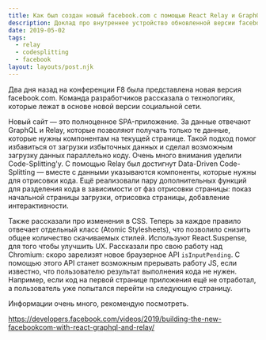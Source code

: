 ```yaml
---
title: Как был создан новый facebook.com с помощью React Relay и GraphQL
description: Доклад про внутреннее устройство обновленной версии facebook.com
date: 2019-05-02
tags:
  - relay
  - codesplitting
  - facebook
layout: layouts/post.njk
---
```

Два дня назад на конференции F8 была представлена новая версия facebook.com. Команда разработчиков рассказала о технологиях, которые лежат в основе новой версии социальной сети.

Новый сайт — это полноценное SPA-приложение. За данные отвечают GraphQL и Relay, которые позволяют получать только те данные, которые нужны компонентам на текущей странице. Такой подход помог избавиться от загрузки избыточных данных и сделал возможным загрузку данных параллельно коду. Очень много внимания уделили Code-Splitting'у. С помощью Relay был достигнут Data-Driven Code-Splitting — вместе с данными указываются компоненты, которые нужны для отрисовки кода. Ещё реализовали пару дополнительных функций для разделения кода в зависимости от фаз отрисовки страницы: показ начальной страницы загрузки, отрисовка страницы, добавление интерактивности.

Также рассказали про изменения в CSS. Теперь за каждое правило отвечает отдельный класс (Atomic Stylesheets), что позволило снизить общее количество скачиваемых стилей. Используют React.Suspense, для того чтобы улучшить UX. Рассказали про свою работу над Chromium: скоро зарелизят новое  браузерное API `isInputPending`. С помощью этого API станет возможным прерывать работу JS, если известно, что пользователю результат выполнения кода не нужен. Например, если код на первой странице приложения ещё не отработал, а пользователь уже попытался перейти на следующую страницу.

Информации очень много, рекомендую посмотреть.

https://developers.facebook.com/videos/2019/building-the-new-facebookcom-with-react-graphql-and-relay/

